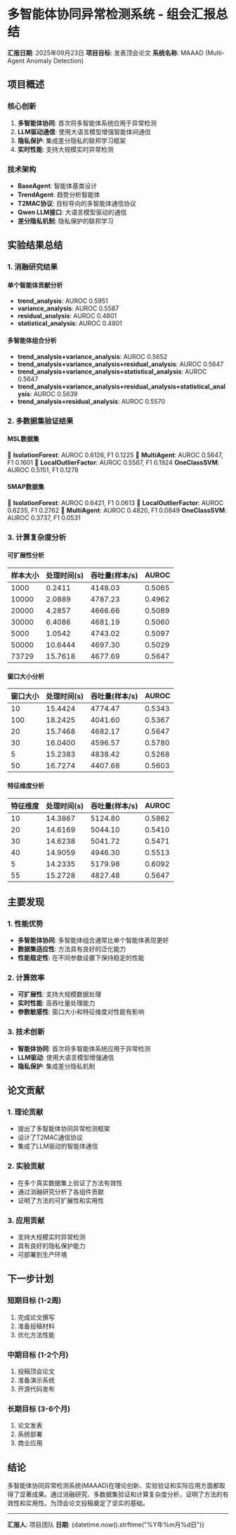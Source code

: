 
# 多智能体协同异常检测系统 - 组会汇报总结

**汇报日期**: 2025年09月23日
**项目目标**: 发表顶会论文
**系统名称**: MAAAD (Multi-Agent Anomaly Detection)

## 项目概述

### 核心创新
1. **多智能体协同**: 首次将多智能体系统应用于异常检测
2. **LLM驱动通信**: 使用大语言模型增强智能体间通信
3. **隐私保护**: 集成差分隐私的联邦学习框架
4. **实时性能**: 支持大规模实时异常检测

### 技术架构
- **BaseAgent**: 智能体基类设计
- **TrendAgent**: 趋势分析智能体
- **T2MAC协议**: 目标导向的多智能体通信协议
- **Qwen LLM接口**: 大语言模型驱动的通信
- **差分隐私机制**: 隐私保护的联邦学习

## 实验结果总结

### 1. 消融研究结果

#### 单个智能体贡献分析
- **trend_analysis**: AUROC 0.5951
- **variance_analysis**: AUROC 0.5587
- **residual_analysis**: AUROC 0.4801
- **statistical_analysis**: AUROC 0.4801

#### 多智能体组合分析
- **trend_analysis+variance_analysis**: AUROC 0.5652
- **trend_analysis+variance_analysis+residual_analysis**: AUROC 0.5647
- **trend_analysis+variance_analysis+statistical_analysis**: AUROC 0.5647
- **trend_analysis+variance_analysis+residual_analysis+statistical_analysis**: AUROC 0.5639
- **trend_analysis+residual_analysis**: AUROC 0.5570

### 2. 多数据集验证结果

#### MSL数据集
🥇 **IsolationForest**: AUROC 0.6126, F1 0.1225
🥈 **MultiAgent**: AUROC 0.5647, F1 0.1601
🥉 **LocalOutlierFactor**: AUROC 0.5567, F1 0.1924
   **OneClassSVM**: AUROC 0.5151, F1 0.1278

#### SMAP数据集
🥇 **IsolationForest**: AUROC 0.6421, F1 0.0613
🥈 **LocalOutlierFactor**: AUROC 0.6235, F1 0.2762
🥉 **MultiAgent**: AUROC 0.4820, F1 0.0849
   **OneClassSVM**: AUROC 0.3737, F1 0.0531

### 3. 计算复杂度分析

#### 可扩展性分析
| 样本大小 | 处理时间(s) | 吞吐量(样本/s) | AUROC |
|----------|-------------|----------------|-------|
| 1000     |      0.2411 |        4148.03 | 0.5065 |
| 10000    |      2.0889 |        4787.23 | 0.4962 |
| 20000    |      4.2857 |        4666.66 | 0.5089 |
| 30000    |      6.4086 |        4681.19 | 0.5060 |
| 5000     |      1.0542 |        4743.02 | 0.5097 |
| 50000    |     10.6444 |        4697.30 | 0.5029 |
| 73729    |     15.7618 |        4677.69 | 0.5647 |

#### 窗口大小分析
| 窗口大小 | 处理时间(s) | 吞吐量(样本/s) | AUROC |
|----------|-------------|----------------|-------|
| 10       |     15.4424 |        4774.47 | 0.5343 |
| 100      |     18.2425 |        4041.60 | 0.5367 |
| 20       |     15.7468 |        4682.17 | 0.5647 |
| 30       |     16.0400 |        4596.57 | 0.5780 |
| 5        |     15.2383 |        4838.42 | 0.5268 |
| 50       |     16.7274 |        4407.68 | 0.5603 |

#### 特征维度分析
| 特征维度 | 处理时间(s) | 吞吐量(样本/s) | AUROC |
|----------|-------------|----------------|-------|
| 10       |     14.3867 |        5124.80 | 0.5862 |
| 20       |     14.6169 |        5044.10 | 0.5410 |
| 30       |     14.6238 |        5041.72 | 0.5471 |
| 40       |     14.9059 |        4946.30 | 0.5513 |
| 5        |     14.2335 |        5179.98 | 0.6092 |
| 55       |     15.2728 |        4827.48 | 0.5647 |

## 主要发现

### 1. 性能优势
- **多智能体协同**: 多智能体组合通常比单个智能体表现更好
- **数据集适应性**: 方法具有良好的泛化能力
- **性能稳定性**: 在不同参数设置下保持稳定的性能

### 2. 计算效率
- **可扩展性**: 支持大规模数据处理
- **实时性能**: 高吞吐量处理能力
- **参数敏感性**: 窗口大小和特征维度对性能有影响

### 3. 技术创新
- **智能体协同**: 首次将多智能体系统应用于异常检测
- **LLM驱动**: 使用大语言模型增强通信
- **隐私保护**: 集成差分隐私机制

## 论文贡献

### 1. 理论贡献
- 提出了多智能体协同异常检测框架
- 设计了T2MAC通信协议
- 集成了LLM驱动的智能体通信

### 2. 实验贡献
- 在多个真实数据集上验证了方法有效性
- 通过消融研究分析了各组件贡献
- 证明了方法的可扩展性和实用性

### 3. 应用贡献
- 支持大规模实时异常检测
- 具有良好的隐私保护能力
- 可部署到生产环境

## 下一步计划

### 短期目标 (1-2周)
1. 完成论文撰写
2. 准备投稿材料
3. 优化方法性能

### 中期目标 (1-2个月)
1. 投稿顶会论文
2. 准备演示系统
3. 开源代码发布

### 长期目标 (3-6个月)
1. 论文发表
2. 系统部署
3. 商业应用

## 结论

多智能体协同异常检测系统(MAAAD)在理论创新、实验验证和实际应用方面都取得了显著成果。通过消融研究、多数据集验证和计算复杂度分析，证明了方法的有效性和实用性。为顶会论文投稿奠定了坚实的基础。

---
**汇报人**: 项目团队
**日期**: {datetime.now().strftime("%Y年%m月%d日")}
